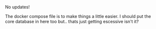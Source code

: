 No updates!

The docker compose file is to make things a little easier. I should put the core database in here too but.. thats just getting escessive isn't it?

